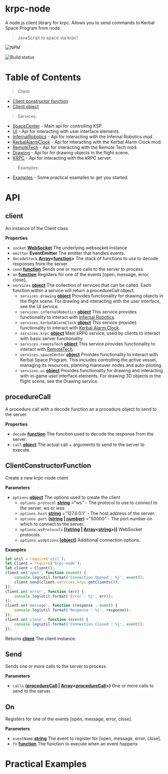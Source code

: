 # krpc-node

A node.js client library for krpc. Allows you to send commands to Kerbal Space Program from node.

> JavaScript to space via krpc!

![NPM](https://nodei.co/npm/krpc-node.png)

![Build status](https://travis-ci.org/eXigentCoder/krpc-node.svg?branch=master)

# Table of Contents

> Client

-   [Client constructor function](#clientconstructorfunction)
-   [Client object](#client)

> Services:

-   [SpaceCenter](https://github.com/eXigentCoder/krpc-node/blob/master/documentation/space-center.md) - Main api for controlling KSP.
-   [UI](https://github.com/eXigentCoder/krpc-node/blob/master/documentation/ui.md) - Api for interacting with user interface elements.
-   [InfernalRobotics](https://github.com/eXigentCoder/krpc-node/blob/master/documentation/infernal-robotics.md) - Api for interacting with the Infernal Robotics mod.
-   [KerbalAlarmClock](https://github.com/eXigentCoder/krpc-node/blob/master/documentation/kerbal-alarm-clock.md) - Api for interacting with the Kerbal Alarm Clock mod.
-   [RemoteTech](https://github.com/eXigentCoder/krpc-node/blob/master/documentation/remote-tech.md) - Api for interacting with the Remote Tech mod.
-   [Drawing](https://github.com/eXigentCoder/krpc-node/blob/master/documentation/drawing.md) - Api for for drawing objects in the flight scene.
-   [KRPC](https://github.com/eXigentCoder/krpc-node/blob/master/documentation/krpc.md) - Api for interacting with the kRPC server.

> Examples:

-   [Examples](https://github.com/eXigentCoder/krpc-node-examples) - Some practical examples to get you started.

# API

<!-- Generated by documentation.js. Update this documentation by updating the source code. -->

## client

An instance of the Client class

**Properties**

-   `socket` **[WebSocket](https://developer.mozilla.org/en-US/docs/WebSockets)** The underlying websocket instance
-   `emitter` **EventEmitter** The emitter that handles events.
-   `decodeStack` **[Array](https://developer.mozilla.org/en-US/docs/Web/JavaScript/Reference/Global_Objects/Array)&lt;[function](https://developer.mozilla.org/en-US/docs/Web/JavaScript/Reference/Statements/function)>** The stack of functions to use to decode responses from the server.
-   `send` **[function](https://developer.mozilla.org/en-US/docs/Web/JavaScript/Reference/Statements/function)** Sends one or more calls to the server to process
-   `on` **[function](https://developer.mozilla.org/en-US/docs/Web/JavaScript/Reference/Statements/function)** Registers for one of the events [open, message, error, close].
-   `services` **[object](https://developer.mozilla.org/en-US/docs/Web/JavaScript/Reference/Global_Objects/Object)** The collection of services that can be called. Each function within a service will return a procedureCall object.
    -   `services.drawing` **[object](https://developer.mozilla.org/en-US/docs/Web/JavaScript/Reference/Global_Objects/Object)** Provides functionality for drawing objects in the flight scene. For drawing and interacting with the user interface, see the UI service.
    -   `services.infernalRobotics` **[object](https://developer.mozilla.org/en-US/docs/Web/JavaScript/Reference/Global_Objects/Object)** This service provides functionality to interact with <a href="http://forum.kerbalspaceprogram.com/index.php?/topic/104535-105-magic-smoke-industries-infernal-robotics-0214/">Infernal Robotics</a>.
    -   `services.kerbalAlarmClock` **[object](https://developer.mozilla.org/en-US/docs/Web/JavaScript/Reference/Global_Objects/Object)** This service provides functionality to interact with <a href="http://forum.kerbalspaceprogram.com/index.php?/topic/22809-10x-kerbal-alarm-clock-v3500-dec-3/">Kerbal Alarm Clock</a>.
    -   `services.krpc` **[object](https://developer.mozilla.org/en-US/docs/Web/JavaScript/Reference/Global_Objects/Object)** Main kRPC service, used by clients to interact with basic server functionality.
    -   `services.remoteTech` **[object](https://developer.mozilla.org/en-US/docs/Web/JavaScript/Reference/Global_Objects/Object)** This service provides functionality to interact with <a href="http://forum.kerbalspaceprogram.com/index.php?/topic/75245-11-remotetech-v1610-2016-04-12/">RemoteTech</a>.
    -   `services.spaceCenter` **[object](https://developer.mozilla.org/en-US/docs/Web/JavaScript/Reference/Global_Objects/Object)** Provides functionality to interact with Kerbal Space Program. This includes controlling the active vessel, managing its resources, planning maneuver nodes and auto-piloting.
    -   `services.ui` **[object](https://developer.mozilla.org/en-US/docs/Web/JavaScript/Reference/Global_Objects/Object)** Provides functionality for drawing and interacting with in-game user interface elements. For drawing 3D objects in the flight scene, see the Drawing service.

## procedureCall

A procedure call with a decode function an a procedure object to send to the server

**Properties**

-   `decode` **[function](https://developer.mozilla.org/en-US/docs/Web/JavaScript/Reference/Statements/function)** The function used to decode the response from the server.
-   `call` **[object](https://developer.mozilla.org/en-US/docs/Web/JavaScript/Reference/Global_Objects/Object)** The actual call + arguments to send to the server to execute.

## ClientConstructorFunction

Create a new krpc-node client

**Parameters**

-   `options` **[object](https://developer.mozilla.org/en-US/docs/Web/JavaScript/Reference/Global_Objects/Object)** The options used to create the client
    -   `options.protocol` **[string](https://developer.mozilla.org/en-US/docs/Web/JavaScript/Reference/Global_Objects/String)** ="ws" - The protocol to use to connect to the server. ws or wss.
    -   `options.host` **[string](https://developer.mozilla.org/en-US/docs/Web/JavaScript/Reference/Global_Objects/String)** ="127.0.0.1" - The host address of the server.
    -   `options.port` **([string](https://developer.mozilla.org/en-US/docs/Web/JavaScript/Reference/Global_Objects/String) \| [number](https://developer.mozilla.org/en-US/docs/Web/JavaScript/Reference/Global_Objects/Number))** ="50000" - The port number on which to connect to the server.
    -   `options.wsProtocols` **\[([string](https://developer.mozilla.org/en-US/docs/Web/JavaScript/Reference/Global_Objects/String) \| [Array](https://developer.mozilla.org/en-US/docs/Web/JavaScript/Reference/Global_Objects/Array)&lt;[string](https://developer.mozilla.org/en-US/docs/Web/JavaScript/Reference/Global_Objects/String)>)]** WebSocket protocols.
    -   `options.wsOptions` **\[[object](https://developer.mozilla.org/en-US/docs/Web/JavaScript/Reference/Global_Objects/Object)]** Additional connection options.

**Examples**

```javascript
let util = require('util');
let Client = require('krpc-node');
let client = Client();
client.on('open', function (event) {
    console.log(util.format('Connection Opened : %j', event));
    client.send(client.services.krpc.getClients());
});
client.on('error', function (err) {
    console.log(util.format('Error : %j', err));
});
client.on('message', function (response , event) {
    console.log(util.format('Response : %j', response));
});
client.on('close', function (event) {
    console.log(util.format('Connection Closed : %j', event));
});
```

Returns **[client](#client)** The client instance.

## Send

Sends one or more calls to the server to process

**Parameters**

-   `calls` **([procedureCall](#procedurecall) \| [Array](https://developer.mozilla.org/en-US/docs/Web/JavaScript/Reference/Global_Objects/Array)&lt;[procedureCall](#procedurecall)>)** One or more calls to send to the server.

## On

Registers for one of the events [open, message, error, close].

**Parameters**

-   `eventName` **[string](https://developer.mozilla.org/en-US/docs/Web/JavaScript/Reference/Global_Objects/String)** The event to register for [open, message, error, close].
-   `fn` **[function](https://developer.mozilla.org/en-US/docs/Web/JavaScript/Reference/Statements/function)** The function to execute when an event happens

# Practical Examples